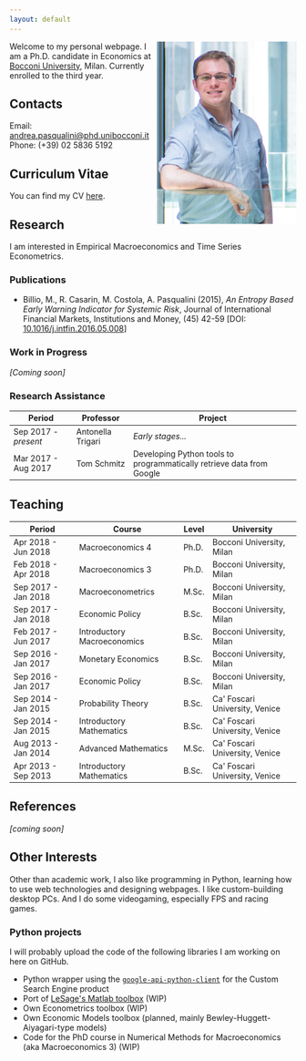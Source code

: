 ```yaml
---
layout: default
---
```


<img src="/files/picture.png" align="right" alt="Hi" class="inline"/>

Welcome to my personal webpage.
I am a Ph.D. candidate in Economics at [Bocconi University](http://didattica.unibocconi.it/docenti/cv.php?rif=185848), Milan.
Currently enrolled to the third year.


## Contacts

Email: <andrea.pasqualini@phd.unibocconi.it><br>
Phone: (+39) 02 5836 5192<br>


## Curriculum Vitae

You can find my CV [here](/files/cv.pdf).


## Research

I am interested in Empirical Macroeconomics and Time Series Econometrics.


### Publications

* Billio, M., R. Casarin, M. Costola, A. Pasqualini (2015), *An Entropy Based Early Warning Indicator for Systemic Risk*, Journal of International Financial Markets, Institutions and Money, (45) 42-59 [DOI: [10.1016/j.intfin.2016.05.008](https://dx.doi.org/10.1016/j.intfin.2016.05.008)]


### Work in Progress

*[Coming soon]*


### Research Assistance

| Period               | Professor         | Project                                                               |
| -------------------- | ----------------- | --------------------------------------------------------------------- |
| Sep 2017 - *present* | Antonella Trigari | *Early stages...*                                                     |
| Mar 2017 - Aug 2017  | Tom Schmitz       | Developing Python tools to programmatically retrieve data from Google |


## Teaching

| Period              | Course                      | Level | University                     |
| ------------------- | --------------------------- | ----- | ------------------------------ |
| Apr 2018 - Jun 2018 | Macroeconomics 4            | Ph.D. | Bocconi University, Milan      |
| Feb 2018 - Apr 2018 | Macroeconomics 3            | Ph.D. | Bocconi University, Milan      |
| Sep 2017 - Jan 2018 | Macroeconometrics           | M.Sc. | Bocconi University, Milan      |
| Sep 2017 - Jan 2018 | Economic Policy             | B.Sc. | Bocconi University, Milan      |
| Feb 2017 - Jun 2017 | Introductory Macroeconomics | B.Sc. | Bocconi University, Milan      |
| Sep 2016 - Jan 2017 | Monetary Economics          | B.Sc. | Bocconi University, Milan      |
| Sep 2016 - Jan 2017 | Economic Policy             | B.Sc. | Bocconi University, Milan      |
| Sep 2014 - Jan 2015 | Probability Theory          | B.Sc. | Ca' Foscari University, Venice |
| Sep 2014 - Jan 2015 | Introductory Mathematics    | B.Sc. | Ca' Foscari University, Venice |
| Aug 2013 - Jan 2014 | Advanced Mathematics        | M.Sc. | Ca' Foscari University, Venice |
| Apr 2013 - Sep 2013 | Introductory Mathematics    | B.Sc. | Ca' Foscari University, Venice |


## References
*[coming soon]*


## Other Interests

Other than academic work, I also like programming in Python, learning how to use web technologies and designing webpages.
I like custom-building desktop PCs.
And I do some videogaming, especially FPS and racing games.


### Python projects

I will probably upload the code of the following libraries I am working on here on GitHub.

* Python wrapper using the [`google-api-python-client`](https://developers.google.com/api-client-library/python/) for the Custom Search Engine product
* Port of [LeSage's Matlab toolbox](http://www.spatial-econometrics.com/) (WIP)
* Own Econometrics toolbox (WIP)
* Own Economic Models toolbox (planned, mainly Bewley-Huggett-Aiyagari-type models)
* Code for the PhD course in Numerical Methods for Macroeconomics (aka Macroeconomics 3) (WIP)
